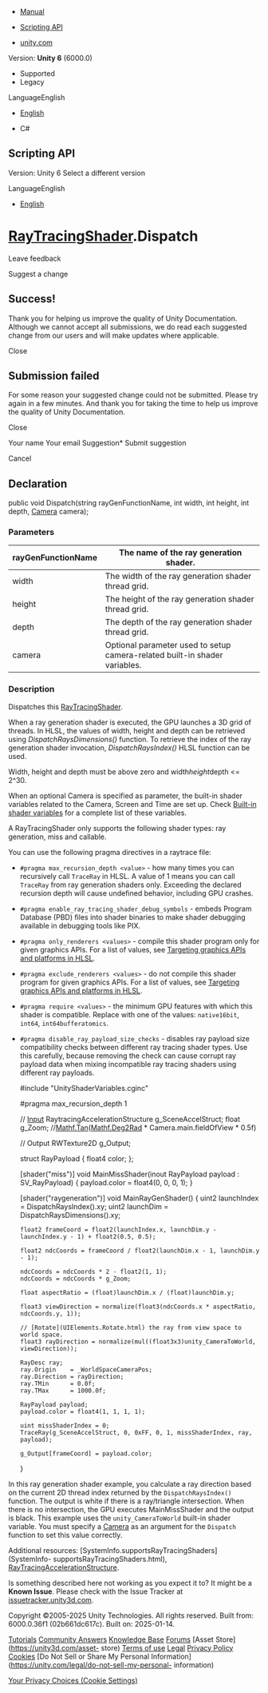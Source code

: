 [ ]()

  * [Manual](../Manual/index.html)
  * [Scripting API](../ScriptReference/index.html)

  * [unity.com](https://unity.com/)

Version: **Unity 6** (6000.0)

  * Supported
  * Legacy

LanguageEnglish

  * [English]()

  * C#

[ ](https://docs.unity3d.com)

## Scripting API

Version: Unity 6 Select a different version

LanguageEnglish

  * [English]()

#  [RayTracingShader](Rendering.RayTracingShader.html).Dispatch

Leave feedback

Suggest a change

## Success!

Thank you for helping us improve the quality of Unity Documentation. Although
we cannot accept all submissions, we do read each suggested change from our
users and will make updates where applicable.

Close

## Submission failed

For some reason your suggested change could not be submitted. Please <a>try
again</a> in a few minutes. And thank you for taking the time to help us
improve the quality of Unity Documentation.

Close

Your name Your email Suggestion* Submit suggestion

Cancel

[ ]()

## Declaration

public void Dispatch(string rayGenFunctionName, int width, int height, int
depth, [Camera](Camera.html) camera);

### Parameters

rayGenFunctionName | The name of the ray generation shader.  
---|---  
width | The width of the ray generation shader thread grid.  
height | The height of the ray generation shader thread grid.  
depth | The depth of the ray generation shader thread grid.  
camera | Optional parameter used to setup camera-related built-in shader variables.  
  
### Description

Dispatches this [RayTracingShader](Rendering.RayTracingShader.html).

When a ray generation shader is executed, the GPU launches a 3D grid of
threads. In HLSL, the values of width, height and depth can be retrieved using
_DispatchRaysDimensions()_ function. To retrieve the index of the ray
generation shader invocation, _DispatchRaysIndex()_ HLSL function can be used.  
  
Width, height and depth must be above zero and width*height*depth <= 2^30.  
  
When an optional Camera is specified as parameter, the built-in shader
variables related to the Camera, Screen and Time are set up. Check [Built-in
shader variables](../Manual/SL-UnityShaderVariables.html) for a complete list
of these variables.  
  
A RayTracingShader only supports the following shader types: ray generation,
miss and callable.  
  
You can use the following pragma directives in a raytrace file:

  * `#pragma max_recursion_depth <value>` \- how many times you can recursively call `TraceRay` in HLSL. A value of 1 means you can call `TraceRay` from ray generation shaders only. Exceeding the declared recursion depth will cause undefined behavior, including GPU crashes.
  * `#pragma enable_ray_tracing_shader_debug_symbols` \- embeds Program Database (PBD) files into shader binaries to make shader debugging available in debugging tools like PIX.
  * `#pragma only_renderers <values>` \- compile this shader program only for given graphics APIs. For a list of values, see [Targeting graphics APIs and platforms in HLSL](../Manual/SL-ShaderCompilationAPIs.html).
  * `#pragma exclude_renderers <values>` \- do not compile this shader program for given graphics APIs. For a list of values, see [Targeting graphics APIs and platforms in HLSL](../Manual/SL-ShaderCompilationAPIs.html).
  * `#pragma require <values>` \- the minimum GPU features with which this shader is compatible. Replace <value> with one of the values: `native16bit`, `int64`, `int64bufferatomics`.
  * `#pragma disable_ray_payload_size_checks` \- disables ray payload size compatibility checks between different ray tracing shader types. Use this carefully, because removing the check can cause corrupt ray payload data when mixing incompatible ray tracing shaders using different ray payloads.

    
    
    #include "UnityShaderVariables.cginc"  
      
    #pragma max_recursion_depth 1  
      
    // [Input](Input.html)
    RaytracingAccelerationStructure g_SceneAccelStruct;
    float g_Zoom; //[Mathf.Tan](Mathf.Tan.html)([Mathf.Deg2Rad](Mathf.Deg2Rad.html) * Camera.main.fieldOfView * 0.5f)  
      
    // Output
    RWTexture2D<float4> g_Output;  
      
    struct RayPayload
    {
        float4 color;
    };  
      
    [shader("miss")]
    void MainMissShader(inout RayPayload payload : SV_RayPayload)
    {
        payload.color = float4(0, 0, 0, 1);
    }  
      
    [shader("raygeneration")]
    void MainRayGenShader()
    {
        uint2 launchIndex = DispatchRaysIndex().xy;
        uint2 launchDim = DispatchRaysDimensions().xy;  
      
        float2 frameCoord = float2(launchIndex.x, launchDim.y - launchIndex.y - 1) + float2(0.5, 0.5);  
      
        float2 ndcCoords = frameCoord / float2(launchDim.x - 1, launchDim.y - 1);  
      
        ndcCoords = ndcCoords * 2 - float2(1, 1);
        ndcCoords = ndcCoords * g_Zoom;  
      
        float aspectRatio = (float)launchDim.x / (float)launchDim.y;  
      
        float3 viewDirection = normalize(float3(ndcCoords.x * aspectRatio, ndcCoords.y, 1));  
      
        // [Rotate](UIElements.Rotate.html) the ray from view space to world space.
        float3 rayDirection = normalize(mul((float3x3)unity_CameraToWorld, viewDirection));  
      
        RayDesc ray;
        ray.Origin    = _WorldSpaceCameraPos;
        ray.Direction = rayDirection;
        ray.TMin      = 0.0f;
        ray.TMax      = 1000.0f;  
      
        RayPayload payload;
        payload.color = float4(1, 1, 1, 1);  
      
        uint missShaderIndex = 0;
        TraceRay(g_SceneAccelStruct, 0, 0xFF, 0, 1, missShaderIndex, ray, payload);  
      
        g_Output[frameCoord] = payload.color;
    }
    

In this ray generation shader example, you calculate a ray direction based on
the current 2D thread index returned by the `DispatchRaysIndex()` function.
The output is white if there is a ray/triangle intersection. When there is no
intersection, the GPU executes MainMissShader and the output is black. This
example uses the `unity_CameraToWorld` built-in shader variable. You must
specify a [Camera](Camera.html) as an argument for the `Dispatch` function to
set this value correctly.  
  
Additional resources: [SystemInfo.supportsRayTracingShaders](SystemInfo-
supportsRayTracingShaders.html),
[RayTracingAccelerationStructure](Rendering.RayTracingAccelerationStructure.html).

Is something described here not working as you expect it to? It might be a
**Known Issue**. Please check with the Issue Tracker at
[issuetracker.unity3d.com](https://issuetracker.unity3d.com).

Copyright ©2005-2025 Unity Technologies. All rights reserved. Built from:
6000.0.36f1 (02b661dc617c). Built on: 2025-01-14.

[Tutorials](https://unity3d.com/learn) [Community
Answers](https://answers.unity3d.com) [Knowledge
Base](https://support.unity3d.com/hc/en-us)
[Forums](https://forum.unity3d.com) [Asset Store](https://unity3d.com/asset-
store) [Terms of use](https://docs.unity3d.com/Manual/TermsOfUse.html)
[Legal](https://unity.com/legal) [Privacy
Policy](https://unity.com/legal/privacy-policy)
[Cookies](https://unity.com/legal/cookie-policy) [Do Not Sell or Share My
Personal Information](https://unity.com/legal/do-not-sell-my-personal-
information)

[Your Privacy Choices (Cookie Settings)](javascript:void\(0\);)

